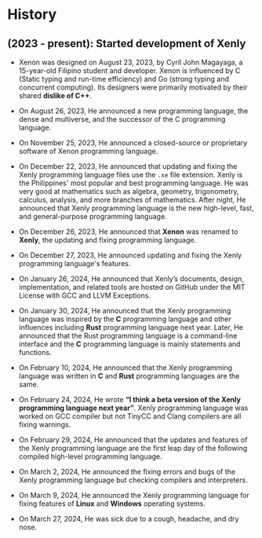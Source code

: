 # History

## (2023 - present): Started development of Xenly

* Xenon was designed on August 23, 2023, by Cyril John Magayaga, a 15-year-old Filipino student and developer. Xenon is influenced by C (Static typing and run-time efficiency) and Go (strong typing and concurrent computing). Its designers were primarily motivated by their shared **dislike of C++**.

* On August 26, 2023, He announced a new programming language, the dense and multiverse, and the successor of the C programming language.

* On November 25, 2023, He announced a closed-source or proprietary software of Xenon programming language.

* On December 22, 2023, He announced that updating and fixing the Xenly programming language files use the `.xe` file extension. Xenly is the Philippines' most popular and best programming language. He was very good at mathematics such as algebra, geometry, trigonometry, calculus, analysis, and more branches of mathematics. After night, He announced that Xenly programming language is the new high-level, fast, and general-purpose programming language.

* On December 26, 2023, He announced that **Xenon** was renamed to **Xenly**, the updating and fixing programming language.

* On December 27, 2023, He announced updating and fixing the Xenly programming language's features.

* On January 26, 2024, He announced that Xenly’s documents, design, implementation, and related tools are hosted on GitHub under the MIT License with GCC and LLVM Exceptions.

* On January 30, 2024, He announced that the Xenly programming language was inspired by the **C** programming language and other influences including **Rust** programming language next year. Later, He announced that the Rust programming language is a command-line interface and the **C** programming language is mainly statements and functions.

* On February 10, 2024, He announced that the Xenly programming language was written in **C** and **Rust** programming languages are the same.

* On February 24, 2024, He wrote **“I think a beta version of the Xenly programming language next year”**. Xenly programming language was worked on GCC compiler but not TinyCC and Clang compilers are all fixing warnings.

* On February 29, 2024, He announced that the updates and features of the Xenly programming language are the first leap day of the following compiled high-level programming language.

* On March 2, 2024, He announced the fixing errors and bugs of the Xenly programming language but checking compilers and interpreters.

* On March 9, 2024, He announced the Xenly programming language for fixing features of **Linux** and **Windows** operating systems.

* On March 27, 2024, He was sick due to a cough, headache, and dry nose.
